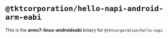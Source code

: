 # `@tktcorporation/hello-napi-android-arm-eabi`

This is the **armv7-linux-androideabi** binary for `@tktcorporation/hello-napi`
